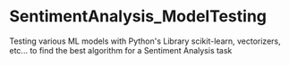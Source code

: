 # SentimentAnalysis_ModelTesting
Testing various ML models with Python's Library scikit-learn, vectorizers, etc... to find the best algorithm for a Sentiment Analysis task
